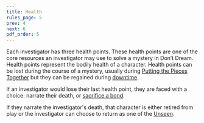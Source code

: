 ```yaml
---
title: Health
rules_page: 5
prev: 4
next: 6
pdf_order: 5
---
```


Each investigator has three health points. These health points are one of the core resources an investigator may use to solve a mystery in Don’t Dream. Health points represent the bodily health of a character. Health points can be lost during the course of a mystery, usually during [Putting the Pieces Together](/putting-the-pieces-togethre) but they can be regained during [downtime](/downtime-moves).

If an investigator would lose their last health point, they are faced with a choice: narrate their death, or [sacrifice a bond](/moves-everyone-has#back-from-the-brink).

If they narrate the investigator's death, that character is either retired from play or the investigator can choose to return as one of the [Unseen](/playbooks/unseen).
